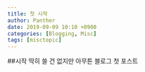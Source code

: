 ```yaml
---
title: 첫 시작
author: Panther
date: 2019-09-09 10:10 +0900
categories: [Blogging, Misc]
tags: [misctopic]
---
```


##시작
딱히 쓸 건 없지만 아무튼 블로그 첫 포스트